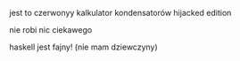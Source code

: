 jest to czerwonyy kalkulator kondensatorów hijacked edition

nie robi nic ciekawego

haskell jest fajny! (nie mam dziewczyny)
